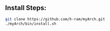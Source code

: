 
## Install Steps:
```bash
git clone https://github.com/h-ram/myArch.git
./myArch/bin/install.sh
```
